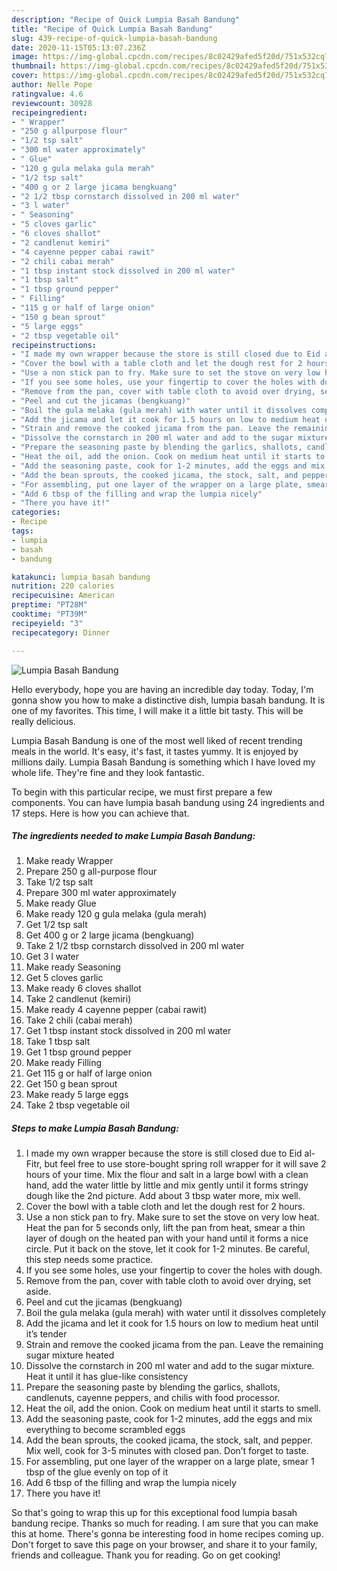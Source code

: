 ```yaml
---
description: "Recipe of Quick Lumpia Basah Bandung"
title: "Recipe of Quick Lumpia Basah Bandung"
slug: 439-recipe-of-quick-lumpia-basah-bandung
date: 2020-11-15T05:13:07.236Z
image: https://img-global.cpcdn.com/recipes/8c02429afed5f20d/751x532cq70/lumpia-basah-bandung-recipe-main-photo.jpg
thumbnail: https://img-global.cpcdn.com/recipes/8c02429afed5f20d/751x532cq70/lumpia-basah-bandung-recipe-main-photo.jpg
cover: https://img-global.cpcdn.com/recipes/8c02429afed5f20d/751x532cq70/lumpia-basah-bandung-recipe-main-photo.jpg
author: Nelle Pope
ratingvalue: 4.6
reviewcount: 30928
recipeingredient:
- " Wrapper"
- "250 g allpurpose flour"
- "1/2 tsp salt"
- "300 ml water approximately"
- " Glue"
- "120 g gula melaka gula merah"
- "1/2 tsp salt"
- "400 g or 2 large jicama bengkuang"
- "2 1/2 tbsp cornstarch dissolved in 200 ml water"
- "3 l water"
- " Seasoning"
- "5 cloves garlic"
- "6 cloves shallot"
- "2 candlenut kemiri"
- "4 cayenne pepper cabai rawit"
- "2 chili cabai merah"
- "1 tbsp instant stock dissolved in 200 ml water"
- "1 tbsp salt"
- "1 tbsp ground pepper"
- " Filling"
- "115 g or half of large onion"
- "150 g bean sprout"
- "5 large eggs"
- "2 tbsp vegetable oil"
recipeinstructions:
- "I made my own wrapper because the store is still closed due to Eid al-Fitr, but feel free to use store-bought spring roll wrapper for it will save 2 hours of your time. Mix the flour and salt in a large bowl with a clean hand, add the water little by little and mix gently until it forms stringy dough like the 2nd picture. Add about 3 tbsp water more, mix well."
- "Cover the bowl with a table cloth and let the dough rest for 2 hours."
- "Use a non stick pan to fry. Make sure to set the stove on very low heat. Heat the pan for 5 seconds only, lift the pan from heat, smear a thin layer of dough on the heated pan with your hand until it forms a nice circle. Put it back on the stove, let it cook for 1-2 minutes. Be careful, this step needs some practice."
- "If you see some holes, use your fingertip to cover the holes with dough."
- "Remove from the pan, cover with table cloth to avoid over drying, set aside."
- "Peel and cut the jicamas (bengkuang)"
- "Boil the gula melaka (gula merah) with water until it dissolves completely"
- "Add the jicama and let it cook for 1.5 hours on low to medium heat until it’s tender"
- "Strain and remove the cooked jicama from the pan. Leave the remaining sugar mixture heated"
- "Dissolve the cornstarch in 200 ml water and add to the sugar mixture. Heat it until it has glue-like consistency"
- "Prepare the seasoning paste by blending the garlics, shallots, candlenuts, cayenne peppers, and chilis with food processor."
- "Heat the oil, add the onion. Cook on medium heat until it starts to smell."
- "Add the seasoning paste, cook for 1-2 minutes, add the eggs and mix everything to become scrambled eggs"
- "Add the bean sprouts, the cooked jicama, the stock, salt, and pepper. Mix well, cook for 3-5 minutes with closed pan. Don’t forget to taste."
- "For assembling, put one layer of the wrapper on a large plate, smear 1 tbsp of the glue evenly on top of it"
- "Add 6 tbsp of the filling and wrap the lumpia nicely"
- "There you have it!"
categories:
- Recipe
tags:
- lumpia
- basah
- bandung

katakunci: lumpia basah bandung 
nutrition: 220 calories
recipecuisine: American
preptime: "PT28M"
cooktime: "PT39M"
recipeyield: "3"
recipecategory: Dinner

---
```



![Lumpia Basah Bandung](https://img-global.cpcdn.com/recipes/8c02429afed5f20d/751x532cq70/lumpia-basah-bandung-recipe-main-photo.jpg)

Hello everybody, hope you are having an incredible day today. Today, I'm gonna show you how to make a distinctive dish, lumpia basah bandung. It is one of my favorites. This time, I will make it a little bit tasty. This will be really delicious.



Lumpia Basah Bandung is one of the most well liked of recent trending meals in the world. It's easy, it's fast, it tastes yummy. It is enjoyed by millions daily. Lumpia Basah Bandung is something which I have loved my whole life. They're fine and they look fantastic.


To begin with this particular recipe, we must first prepare a few components. You can have lumpia basah bandung using 24 ingredients and 17 steps. Here is how you can achieve that.

<!--inarticleads1-->

##### The ingredients needed to make Lumpia Basah Bandung:

1. Make ready  Wrapper
1. Prepare 250 g all-purpose flour
1. Take 1/2 tsp salt
1. Prepare 300 ml water approximately
1. Make ready  Glue
1. Make ready 120 g gula melaka (gula merah)
1. Get 1/2 tsp salt
1. Get 400 g or 2 large jicama (bengkuang)
1. Take 2 1/2 tbsp cornstarch dissolved in 200 ml water
1. Get 3 l water
1. Make ready  Seasoning
1. Get 5 cloves garlic
1. Make ready 6 cloves shallot
1. Take 2 candlenut (kemiri)
1. Make ready 4 cayenne pepper (cabai rawit)
1. Take 2 chili (cabai merah)
1. Get 1 tbsp instant stock dissolved in 200 ml water
1. Take 1 tbsp salt
1. Get 1 tbsp ground pepper
1. Make ready  Filling
1. Get 115 g or half of large onion
1. Get 150 g bean sprout
1. Make ready 5 large eggs
1. Take 2 tbsp vegetable oil




<!--inarticleads2-->

##### Steps to make Lumpia Basah Bandung:

1. I made my own wrapper because the store is still closed due to Eid al-Fitr, but feel free to use store-bought spring roll wrapper for it will save 2 hours of your time. Mix the flour and salt in a large bowl with a clean hand, add the water little by little and mix gently until it forms stringy dough like the 2nd picture. Add about 3 tbsp water more, mix well.
1. Cover the bowl with a table cloth and let the dough rest for 2 hours.
1. Use a non stick pan to fry. Make sure to set the stove on very low heat. Heat the pan for 5 seconds only, lift the pan from heat, smear a thin layer of dough on the heated pan with your hand until it forms a nice circle. Put it back on the stove, let it cook for 1-2 minutes. Be careful, this step needs some practice.
1. If you see some holes, use your fingertip to cover the holes with dough.
1. Remove from the pan, cover with table cloth to avoid over drying, set aside.
1. Peel and cut the jicamas (bengkuang)
1. Boil the gula melaka (gula merah) with water until it dissolves completely
1. Add the jicama and let it cook for 1.5 hours on low to medium heat until it’s tender
1. Strain and remove the cooked jicama from the pan. Leave the remaining sugar mixture heated
1. Dissolve the cornstarch in 200 ml water and add to the sugar mixture. Heat it until it has glue-like consistency
1. Prepare the seasoning paste by blending the garlics, shallots, candlenuts, cayenne peppers, and chilis with food processor.
1. Heat the oil, add the onion. Cook on medium heat until it starts to smell.
1. Add the seasoning paste, cook for 1-2 minutes, add the eggs and mix everything to become scrambled eggs
1. Add the bean sprouts, the cooked jicama, the stock, salt, and pepper. Mix well, cook for 3-5 minutes with closed pan. Don’t forget to taste.
1. For assembling, put one layer of the wrapper on a large plate, smear 1 tbsp of the glue evenly on top of it
1. Add 6 tbsp of the filling and wrap the lumpia nicely
1. There you have it!




So that's going to wrap this up for this exceptional food lumpia basah bandung recipe. Thanks so much for reading. I am sure that you can make this at home. There's gonna be interesting food in home recipes coming up. Don't forget to save this page on your browser, and share it to your family, friends and colleague. Thank you for reading. Go on get cooking!
